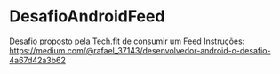 # DesafioAndroidFeed

Desafio proposto pela Tech.fit de consumir um Feed
Instruções:
https://medium.com/@rafael_37143/desenvolvedor-android-o-desafio-4a67d42a3b62

